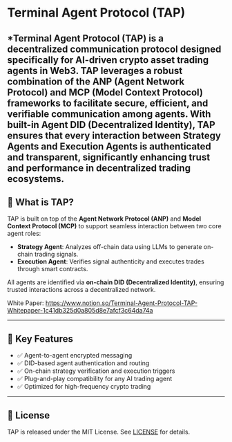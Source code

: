 # Terminal Agent Protocol (TAP)

*Terminal Agent Protocol (TAP) is a decentralized communication protocol designed specifically for AI-driven crypto asset trading agents in Web3. TAP leverages a robust combination of the ANP (Agent Network Protocol) and MCP (Model Context Protocol) frameworks to facilitate secure, efficient, and verifiable communication among agents. With built-in Agent DID (Decentralized Identity), TAP ensures that every interaction between Strategy Agents and Execution Agents is authenticated and transparent, significantly enhancing trust and performance in decentralized trading ecosystems.
---

## 🚀 What is TAP?

TAP is built on top of the **Agent Network Protocol (ANP)** and **Model Context Protocol (MCP)** to support seamless interaction between two core agent roles:

- **Strategy Agent**: Analyzes off-chain data using LLMs to generate on-chain trading signals.
- **Execution Agent**: Verifies signal authenticity and executes trades through smart contracts.

All agents are identified via **on-chain DID (Decentralized Identity)**, ensuring trusted interactions across a decentralized network.

White Paper: https://www.notion.so/Terminal-Agent-Protocol-TAP-Whitepaper-1c41db325d0a805d8e7afcf3c64da74a

---

## 🔧 Key Features

- ✅ Agent-to-agent encrypted messaging
- ✅ DID-based agent authentication and routing
- ✅ On-chain strategy verification and execution triggers
- ✅ Plug-and-play compatibility for any AI trading agent
- ✅ Optimized for high-frequency crypto trading

---

## 📄 License

TAP is released under the MIT License. See [LICENSE](./LICENSE) for details.
